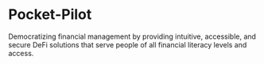 # Pocket-Pilot
Democratizing financial management by providing intuitive, accessible, and secure DeFi solutions that serve people of all financial literacy levels and access.
